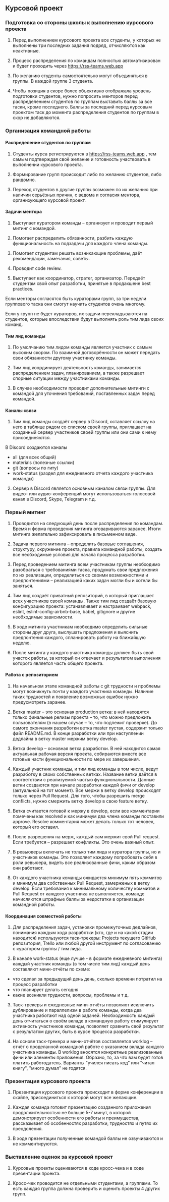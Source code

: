 ## Курсовой проект

### Подготовка со стороны школы к выполнению курсового проекта

1. Перед выполнением курсового проекта все студенты, у которых не выполнены три последних задания подряд, отчисляются как неактивные.

2. Процесс распределения по командам полностью автоматизирован и будет проходить через https://rss-teams.web.app

3. По желанию студенты самостоятельно могут объединяться в группы. В каждой группе 3 студента.

4. Чтобы позиция в скоре более объективно отображала уровень подготовки студентов, нужно попросить менторов перед распределением студентов по группам выставить баллы за все таски, кроме последнего. Баллы за последний перед курсовым проектом таск до момента распределения студентов по группам в скор не добавляются.

### Организация командной работы

#### Распределение студентов по группам

1. Студенты курса регистрируются в https://rss-teams.web.app , тем самым подтверждая своё желание и готовность участвовать в выполнении курсового проекта.

2. Формирование групп происходит либо по желанию студентов, либо рандомно.

3. Переход студентов в другие группы возможен по их желанию при наличии серьёзных причин, с ведома и согласия ментора, организующего курсовой проект.

#### Задачи ментора

1. Выступает куратором команды – организует и проводит первый митинг с командой.

2. Помогает распределить обязанности, разбить каждую функциональность на подзадачи для каждого члена команды.

3. Помогает студентам решать возникающие проблемы, даёт рекомендации, замечания, советы.

4. Проводит code review.

5. Выступает как координатор, стратег, организатор. Передаёт студентам свой опыт разработки, принятые в продакшене best practices.

Если менторы согласятся быть кураторами групп, за три недели группового таска они смогут научить студентов очень многому.

Если у групп не будет кураторов, их задачи перекладываются на студентов, которые впоследствии будут выполнять роль тим лида своих команд.

#### Тим лид команды

1. По умолчанию тим лидом команды является участник с самым высоким скором. По взаимной договорённости он может передать свои обязанности другому участнику команды.

2. Тим лид координирует деятельность команды, занимается распределением задач, планированием, а также разрешает спорные ситуации между участниками команды.

3. В случае необходимости проводит дополнительные митинги с командой для уточнения требований, поставленных задач перед командой.

#### Каналы связи

1. Тим лид команды создаёт сервер в Discord, оставляет ссылку на него в таблице рядом со списком своей группы, приглашает на созданный сервер участников своей группы или они сами к нему присоединяются.

В Discord создаются каналы

- all (для всех общий)
- materials (полезные ссылки)
- git (вопросы по гиту)
- work-status (раздел для ежедневного отчета каждого участника команды)

2. Сервер в Discord является основным каналом связи группы. Для видео- или аудио-конференций могут использоваться голосовой канал в Discord, Skype, Telegram и т.д.

### Первый митинг

1. Проводится на следующий день после распределения по командам. Время и форма проведения митинга оговариваются заранее. Итоги митинга желательно зафиксировать в письменном виде.

2. Задача первого митинга – определить базовые соглашения, структуру, окружение проекта, правила командной работы, создать все необходимые условия для начала процесса разработки.

3. Перед проведением митинга всем участникам группы необходимо разобраться с требованиями таска, продумать свои предложения по их реализации, определиться со своими возможностями и предпочтениями – реализацией каких задач могли бы и хотели бы заняться.

4. Тим лид создаёт приватный репозиторий, в который приглашает всех участников своей команды. Также тим лид создаёт базовую конфигурацию проекта: устанавливает и настраивает webpack, eslint, eslint-config-airbnb-base, babel, gitignore и другие необходимые зависимости.

5. В ходе митинга участникам необходимо определить сильные стороны друг друга, выслушать предложения и выяснить предпочтения каждого, спланировать работу на ближайшую неделю.

6. После митинга у каждого участника команды должен быть свой участок работы, за который он отвечает и результатом выполнения которого является часть общего проекта.

#### Работа с репозиторием

1. На начальном этапе командной работы с git трудности и проблемы могут возникнуть почти у каждого участника команды. Наличие таких трудностей и появление возможных ошибок нужно предусмотреть заранее.

2. Ветка master – это основная production ветка: в ней находятся только финальные релизы проекта – то, что можно предложить пользователям (в нашем случае – то, что подлежит проверке). До самого окончания разработки ветка master пустая, содержит только файл README.md. В конце разработки или при наступлении дедлайна в ветку master мержим ветку develop.

3. Ветка develop – основная ветка разработки. В ней находится самая актуальная рабочая версия проекта, собираются вместе все готовые части функциональности по мере их завершения.

4. Каждый участник команды, и тим лид команды в том числе, ведут разработку в своих собственных ветках. Название ветки даётся в соответствии с реализуемой частью функциональности. Данные ветки создаются при начале разработки каждой фичи от develop (актуальной на тот момент). Все мержи в ветку develop происходят только через Pull Request. Для того, чтобы разрешить merge conflicts, нужно смержить ветку develop в свою feature ветку.

5. Ветка считается готовой к мержу в develop, если все комментарии помечены как resolved и как минимум два члена команды поставили approve. Resolve комментария может делать только тот человек, который его оставил.

6. После разрешения на мерж, каждый сам мержит свой Pull request. Если требуется – разрешает конфликты. Это очень важный опыт.

7. В ревьюверы включать не только тим лида и куратора группы, но и участников команды. Это позволяет каждому попробовать себя в роли ревьюера, видеть все реализованные фичи, каким образом они работают.

8. От каждого участника команды ожидается минимум пять коммитов и минимум два собственных Pull Request, замерженых в ветку develop. Если требования к минимальному количеству коммитов и Pull Request от каждого участника не выполняется, команде начисляются штрафные баллы за недостатки в организации командной работы.

#### Координация совместной работы

1. Для распределения задач, установки промежуточных дедлайнов, понимания каждым хода разработки (кто, где и на какой стадии находится) используются таск-трекеры: Projects текущего GitHub репозитория, Trello или любой другой инструмент по согласованию с куратором группы / тим лида.

2. В канале work-status (еще лучше - в формате ежедневного митинга) каждый участник команды (в том числе тим лид) каждый день составляют мини-отчёты по схеме:

- что сделал за предыдущий день день, сколько времени потратил на процесс разработки
- что планирует делать сегодня
- какие возникли трудности, вопросы, проблемы и т д.

3. Таск-трекеры и ежедневные мини-отчёты позволяют исключить дублирование и параллелизм в работе команды, когда два участника работают над одной задачей. Необходимость каждый день отчитаться о своём вкладе в командную работу стимулирует активность участников команды, позволяет сравнить свой результат с результатом других, быть в курсе процесса разработки.

4. На основе таск-трекера и мини-отчётов составляется worklog – отчёт о проделанной командной работе с указанием вклада каждого участника команды. В worklog вносятся конкретные реализованные фичи или элементы приложения. Образно, то, за что вам будет готов платить работодатель. Варианты "учился писать код" или "читал книгу", "много думал" не годятся.

### Презентация курсового проекта

1. Презентация курсового проекта происходит в форме конференции в скайпе, присоединиться к которой могут все желающие.

2. Каждая команда готовит презентацию созданного приложения продолжительностью не больше 5-7 минут, в которой демонстрирует особенности его работы и преимущества, рассказывает об особенностях разработки, трудностях и путях их преодоления.

3. В ходе презентации полученные командой баллы не озвучиваются и не комментируются.

### Выставление оценок за курсовой проект

1. Курсовые проекты оцениваются в ходе кросс-чека и в ходе презентации проекта.

2. Кросс-чек проводится не отдельными студентами, а группами. То есть каждая группа должна проверить и оценить проекты 4 других групп.
